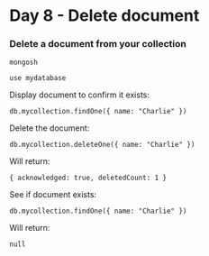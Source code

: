 <h1>Day 8 - Delete document</h1>
<h3>Delete a document from your collection</h3>

```console
mongosh
```
```console
use mydatabase
```
Display document to confirm it exists:
```console
db.mycollection.findOne({ name: "Charlie" })
```
Delete the document:
```console
db.mycollection.deleteOne({ name: "Charlie" })
```
Will return:
```console
{ acknowledged: true, deletedCount: 1 }
```
See if document exists:
```console
db.mycollection.findOne({ name: "Charlie" })
```
Will return:
```console
null
```
